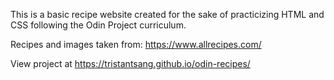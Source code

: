 This is a basic recipe website created for the sake of practicizing HTML and CSS following the Odin Project curriculum.

Recipes and images taken from: https://www.allrecipes.com/

View project at https://tristantsang.github.io/odin-recipes/
